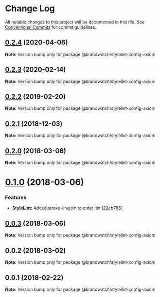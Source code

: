 # Change Log

All notable changes to this project will be documented in this file.
See [Conventional Commits](https://conventionalcommits.org) for commit guidelines.

## [0.2.4](https://github.com/BrandwatchLtd/axiom-react/compare/@brandwatch/stylelint-config-axiom@0.2.3...@brandwatch/stylelint-config-axiom@0.2.4) (2020-04-06)

**Note:** Version bump only for package @brandwatch/stylelint-config-axiom





## [0.2.3](https://github.com/BrandwatchLtd/axiom-react/compare/@brandwatch/stylelint-config-axiom@0.2.2...@brandwatch/stylelint-config-axiom@0.2.3) (2020-02-14)

**Note:** Version bump only for package @brandwatch/stylelint-config-axiom





## [0.2.2](https://github.com/tomru/axiom/compare/@brandwatch/stylelint-config-axiom@0.2.1...@brandwatch/stylelint-config-axiom@0.2.2) (2019-02-20)

**Note:** Version bump only for package @brandwatch/stylelint-config-axiom





## [0.2.1](https://github.com/larister/axiom/compare/@brandwatch/stylelint-config-axiom@0.2.0...@brandwatch/stylelint-config-axiom@0.2.1) (2018-12-03)

**Note:** Version bump only for package @brandwatch/stylelint-config-axiom





<a name="0.2.0"></a>
## [0.2.0](https://github.com/HHogg/axiom/compare/@brandwatch/stylelint-config-axiom@0.1.0...@brandwatch/stylelint-config-axiom@0.2.0) (2018-03-06)




**Note:** Version bump only for package @brandwatch/stylelint-config-axiom

<a name="0.1.0"></a>
# [0.1.0](https://github.com/HHogg/axiom/compare/@brandwatch/stylelint-config-axiom@0.0.3...@brandwatch/stylelint-config-axiom@0.1.0) (2018-03-06)


### Features

* **StyleLint:** Added stroke-linejoin to order list ([22cb786](https://github.com/HHogg/axiom/commit/22cb786))




<a name="0.0.3"></a>
## [0.0.3](https://github.com/HHogg/axiom/compare/@brandwatch/stylelint-config-axiom@0.0.2...@brandwatch/stylelint-config-axiom@0.0.3) (2018-03-06)




**Note:** Version bump only for package @brandwatch/stylelint-config-axiom

<a name="0.0.2"></a>
## 0.0.2 (2018-03-02)




**Note:** Version bump only for package @brandwatch/stylelint-config-axiom

<a name="0.0.1"></a>
## 0.0.1 (2018-02-22)




**Note:** Version bump only for package @brandwatch/stylelint-config-axiom
